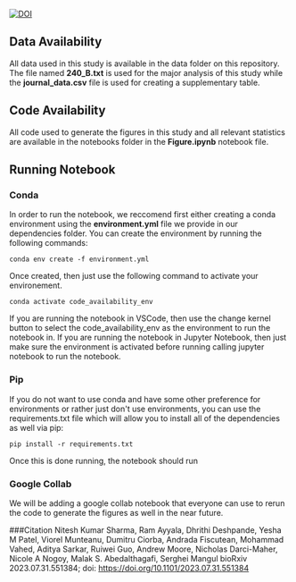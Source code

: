 [![DOI](https://zenodo.org/badge/653886996.svg)](https://zenodo.org/doi/10.5281/zenodo.10108744)
## Data Availability 
All data used in this study is available in the data folder on this repository. The file named **240_B.txt** is used for the major analysis of this study while the **journal_data.csv** file is used for creating a supplementary table. 
## Code Availability 
All code used to generate the figures in this study and all relevant statistics are available in the notebooks folder in the **Figure.ipynb** notebook file. 


## Running Notebook
### Conda 
In order to run the notebook, we reccomend first either creating a conda environment using the **environment.yml** file we provide in our dependencies folder. You can create the environment by running the following commands:

`conda env create -f environment.yml`

Once created, then just use the following command to activate your environement. 

`conda activate code_availability_env`

If you are running the notebook in VSCode, then use the change kernel button to select the code_availability_env as the environment to run the notebook in. 
If you are running the notebook in Jupyter Notebook, then just make sure the environment is activated before running calling jupyter notebook to run the notebook. 

### Pip 
If you do not want to use conda and have some other preference for environments or rather just don't use environments, you can use the requirements.txt file which will allow you to 
install all of the dependencies as well via pip:

`pip install -r requirements.txt`

Once this is done running, the notebook should run

### Google Collab
We will be adding a google collab notebook that everyone can use to rerun the code to generate the figures as well in the near future. 

###Citation
Nitesh Kumar Sharma, Ram Ayyala, Dhrithi Deshpande, Yesha M Patel, Viorel Munteanu, Dumitru Ciorba, Andrada Fiscutean, Mohammad Vahed, Aditya Sarkar, Ruiwei Guo, Andrew Moore, Nicholas Darci-Maher, Nicole A Nogoy, Malak S. Abedalthagafi, Serghei Mangul
bioRxiv 2023.07.31.551384; doi: https://doi.org/10.1101/2023.07.31.551384
